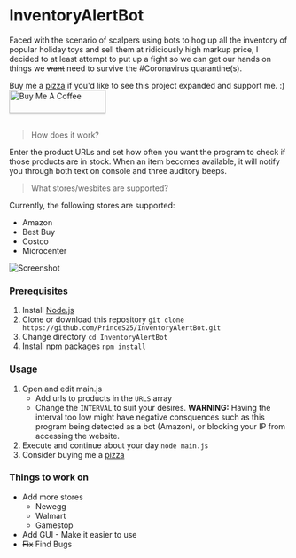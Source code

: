 # InventoryAlertBot
Faced with the scenario of scalpers using bots to hog up all the inventory of popular holiday toys and sell them at ridiciously high markup price, I decided to at least attempt to put up a fight so we can get our hands on things we ~~want~~ need to survive the #Coronavirus quarantine(s).

Buy me a [pizza](buymeacoff.ee/PrinceSingh) if you'd like to see this project expanded and support me. :) <br>
<a href="https://www.buymeacoffee.com/PrinceSingh" target="_blank"><img src="https://i.imgur.com/NeXoy2V.png" alt="Buy Me A Coffee" style="height: 41px !important;width: 174px !important;box-shadow: 0px 3px 2px 0px rgba(190, 190, 190, 0.5) !important;-webkit-box-shadow: 0px 3px 2px 0px rgba(190, 190, 190, 0.5) !important;" ></a>
<br><br>
> How does it work?

Enter the product URLs and set how often you want the program to check if those products are in stock. When an item becomes available, it will notify you through both text on console and three auditory beeps.

> What stores/wesbites are supported?

Currently, the following stores are supported:
* Amazon
* Best Buy
* Costco
* Microcenter

![Screenshot](https://i.imgur.com/po6GtU6.png)

### Prerequisites
1. Install [Node.js](https://nodejs.org/en/)
2. Clone or download this repository
    `git clone https://github.com/PrinceS25/InventoryAlertBot.git`
3. Change directory
    `cd InventoryAlertBot`
4. Install npm packages
    `npm install`

### Usage
1. Open and edit main.js
    * Add urls to products in the `URLS` array
    * Change the `INTERVAL` to suit your desires.
    **WARNING:** Having the interval too low might have negative consquences such as this program being detected as a bot (Amazon), or blocking your IP from accessing the website.
2. Execute and continue about your day
    `node main.js`
3. Consider buying me a [pizza](buymeacoff.ee/PrinceSingh)

### Things to work on
* Add more stores
    * Newegg
    * Walmart
    * Gamestop
* Add GUI - Make it easier to use
* ~~Fix~~ Find Bugs
